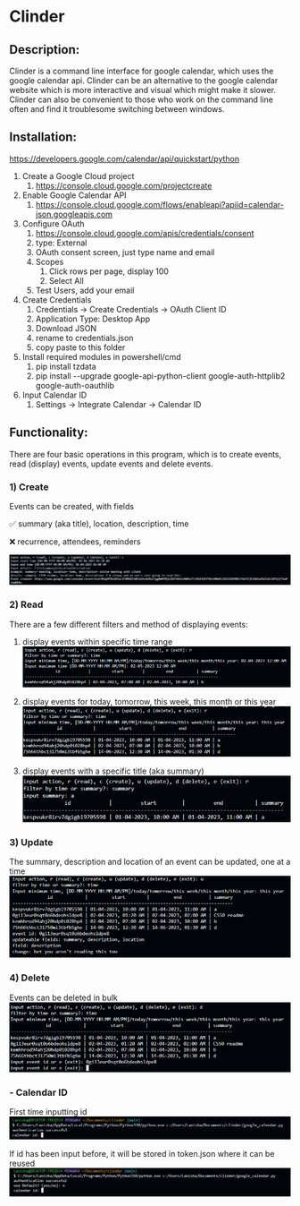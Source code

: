 # Clinder

## Description:
Clinder is a command line interface for google calendar, which uses the google calendar api. Clinder can be an alternative to the google calendar website which is more interactive and visual which might make it slower. Clinder can also be convenient to those who work on the command line often and find it troublesome switching between windows.

## Installation:
https://developers.google.com/calendar/api/quickstart/python
1. Create a Google Cloud project
   1. https://console.cloud.google.com/projectcreate
2. Enable Google Calendar API
   1. https://console.cloud.google.com/flows/enableapi?apiid=calendar-json.googleapis.com
3. Configure OAuth
   1. https://console.cloud.google.com/apis/credentials/consent
   2. type: External
   3. OAuth consent screen, just type name and email
   4. Scopes
      1. Click rows per page, display 100
      2. Select All
   5. Test Users, add your email
4. Create Credentials
   1. Credentials -> Create Credentials -> OAuth Client ID
   2. Application Type: Desktop App
   3. Download JSON
   4. rename to credentials.json 
   5. copy paste to this folder
5. Install required modules in powershell/cmd
   1. pip install tzdata
   2. pip install --upgrade google-api-python-client google-auth-httplib2 google-auth-oauthlib
6. Input Calendar ID
   1. Settings -> Integrate Calendar -> Calendar ID

## Functionality:
There are four basic operations in this program, which is to create events, read (display) events, update events and delete events.

### 1) Create
Events can be created, with fields

:white_check_mark: summary (aka title), location, description, time

:x: recurrence, attendees, reminders

![create](images/create.png)

### 2) Read
There are a few different filters and method of displaying events:

1. display events within specific time range
![read_time](images/read_time.png)

2. display events for today, tomorrow, this week, this month or this year
![read_word](images/read_word.png)

3. display events with a specific title (aka summary)
![read_summary](images/read_summary.png)

### 3) Update
The summary, description and location of an event can be updated, one at a time
![update](images/update.png)

### 4) Delete
Events can be deleted in bulk
![delete](images/delete.png)

### - Calendar ID
First time inputting id
![id_1](images/id_1.png)

If id has been input before, it will be stored in token.json where it can be reused
![id_2](images/id_2.png)
